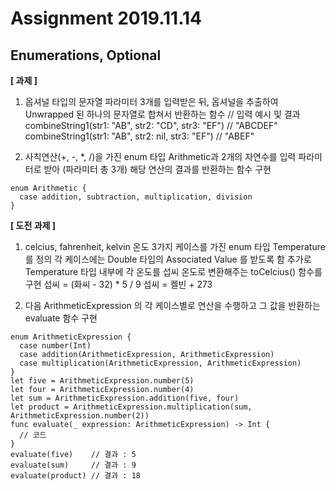 
# Assignment 2019.11.14

## Enumerations, Optional

__[ 과제 ]__
1. 옵셔널 타입의 문자열 파라미터 3개를 입력받은 뒤, 옵셔널을 추출하여 Unwrapped 된 하나의 문자열로 합쳐서 반환하는 함수
  // 입력 예시 및 결과
combineString1(str1: "AB", str2: "CD", str3: "EF")   // "ABCDEF"
combineString1(str1: "AB", str2: nil, str3: "EF")    // "ABEF"


2. 사칙연산(+, -, *, /)을 가진 enum 타입 Arithmetic과 2개의 자연수를 입력 파라미터로 받아 (파라미터 총 3개) 해당 연산의 결과를 반환하는 함수 구현
```
enum Arithmetic {
  case addition, subtraction, multiplication, division
}
```


__[ 도전 과제 ]__
1. celcius, fahrenheit, kelvin 온도 3가지 케이스를 가진 enum 타입 Temperature 를 정의
각 케이스에는 Double 타입의 Associated Value 를 받도록 함
추가로 Temperature 타입 내부에 각 온도를 섭씨 온도로 변환해주는 toCelcius() 함수를 구현
섭씨 = (화씨 - 32) * 5 / 9
섭씨 = 켈빈 + 273
 


2. 다음 ArithmeticExpression 의 각 케이스별로 연산을 수행하고 그 값을 반환하는 evaluate 함수 구현
```
enum ArithmeticExpression {
  case number(Int)
  case addition(ArithmeticExpression, ArithmeticExpression)
  case multiplication(ArithmeticExpression, ArithmeticExpression)
}
let five = ArithmeticExpression.number(5)
let four = ArithmeticExpression.number(4)
let sum = ArithmeticExpression.addition(five, four)
let product = ArithmeticExpression.multiplication(sum, ArithmeticExpression.number(2))
func evaluate(_ expression: ArithmeticExpression) -> Int {
  // 코드
}
evaluate(five)    // 결과 : 5
evaluate(sum)     // 결과 : 9
evaluate(product) // 결과 : 18
```

